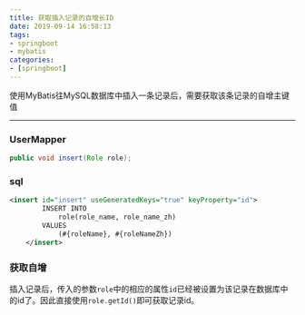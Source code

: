 ```yaml
---
title: 获取插入记录的自增长ID
date: 2019-09-14 16:58:13
tags:
- springboot
- mybatis
categories: 
- [springboot]
---
```


使用MyBatis往MySQL数据库中插入一条记录后，需要获取该条记录的自增主键值
<!-- more -->
---

### UserMapper

```java
public void insert(Role role);
```

### sql
```xml
<insert id="insert" useGeneratedKeys="true" keyProperty="id">
        INSERT INTO 
            role(role_name, role_name_zh) 
        VALUES 
            (#{roleName}, #{roleNameZh})
    </insert>
```

### 获取自增

插入记录后，传入的参数`role`中的相应的属性`id`已经被设置为该记录在数据库中的id了。因此直接使用`role.getId()`即可获取记录id。